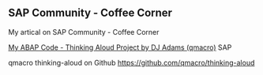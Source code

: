 
## SAP Community - Coffee Corner

My artical on SAP Community - Coffee Corner

[My ABAP Code - Thinking Aloud Project by DJ Adams (qmacro)](https://answers.sap.com/articles/13341880/my-abap-code-thinking-aloud-dj-adams.html) SAP

qmacro thinking-aloud on Github
https://github.com/qmacro/thinking-aloud



